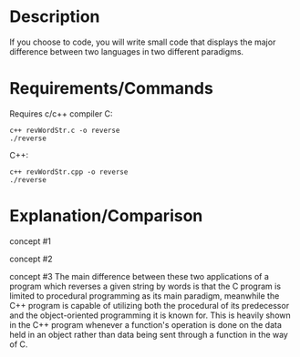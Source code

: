
# Description

If you choose to code, you will write small code that displays the major difference between two 
languages in two different paradigms.

# Requirements/Commands
Requires c/c++ compiler
C:
```
c++ revWordStr.c -o reverse
./reverse
```
C++:
```
c++ revWordStr.cpp -o reverse
./reverse
```
# Explanation/Comparison

concept #1 

concept #2

concept #3
The main difference between these two applications of a program which reverses a given string by words is that the C program is limited to procedural programming as its main paradigm, meanwhile the C++ program is capable of utilizing both the procedural of its predecessor and the object-oriented programming it is known for. This is heavily shown in the C++ program whenever a function's operation is done on the data held in an object rather than data being sent through a function in the way of C.
